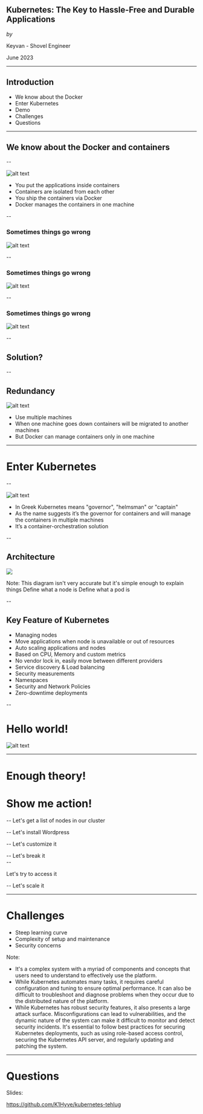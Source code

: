 ## Kubernetes: The Key to Hassle-Free and Durable Applications

_by_

Keyvan - Shovel Engineer

June 2023

---

## Introduction

- We know about the Docker <!-- .element: class="fragment" data-fragment-index="1" -->
- Enter Kubernetes <!-- .element: class="fragment" data-fragment-index="2" -->
- Demo <!-- .element: class="fragment" data-fragment-index="3" -->
- Challenges <!-- .element: class="fragment" data-fragment-index="4" -->
- Questions <!-- .element: class="fragment" data-fragment-index="5" -->

---

## We know about the Docker and containers

--

![alt text](images/docker.png "Title") <!-- .element: height="250" -->

- You put the applications inside containers <!-- .element: class="fragment" data-fragment-index="1" -->
- Containers are isolated from each other <!-- .element: class="fragment" data-fragment-index="2" -->
- You ship the containers via Docker <!-- .element: class="fragment" data-fragment-index="3" -->
- Docker manages the containers in one machine <!-- .element: class="fragment" data-fragment-index="4" -->

--

### Sometimes things go wrong

![alt text](images/rageing-docker.png "Title") <!-- .element: height="500" -->

--

### Sometimes things go wrong

![alt text](images/ship-sinking.jpeg "Title") <!-- .element: height="500" -->

--

### Sometimes things go wrong

![alt text](images/hijack.jpeg "Title") <!-- .element: height="500" -->

--

## Solution?

--

## Redundancy

![alt text](images/redundancy.png "Title") <!-- .element: height="250" -->

- Use multiple machines <!-- .element: class="fragment" data-fragment-index="1" -->
- When one machine goes down containers will be migrated to another machines <!-- .element: class="fragment" data-fragment-index="2" -->
- But Docker can manage containers only in one machine <!-- .element: class="fragment" data-fragment-index="3" -->

---

# Enter Kubernetes

--

![alt text](images/kubernetes.png "Title") <!-- .element: height="250" -->

- In Greek Kubernetes means "governor", "helmsman" or "captain" <!-- .element: class="fragment" data-fragment-index="1" -->
- As the name suggests it’s the governor for containers and will manage the containers in multiple machines <!-- .element: class="fragment" data-fragment-index="2" -->
- It’s a container-orchestration solution <!-- .element: class="fragment" data-fragment-index="3" -->

--

## Architecture

![](images/architecture.png) <!-- .element: height="600px" -->

Note:
This diagram isn't very accurate but it's simple enough to explain things
Define what a node is
Define what a pod is

--

## Key Feature of Kubernetes

- Managing nodes <!-- .element: class="fragment" data-fragment-index="0" -->
- Move applications when node is unavailable or out of resources <!-- .element: class="fragment" data-fragment-index="0" -->
- Auto scaling applications and nodes <!-- .element: class="fragment" data-fragment-index="1" -->
- Based on CPU, Memory and custom metrics <!-- .element: class="fragment" data-fragment-index="1" -->
- No vendor lock in, easily move between different providers <!-- .element: class="fragment" data-fragment-index="2" -->
- Service discovery & Load balancing <!-- .element: class="fragment" data-fragment-index="3" -->
- Security measurements <!-- .element: class="fragment" data-fragment-index="4" -->
- Namespaces <!-- .element: class="fragment" data-fragment-index="4" -->
- Security and Network Policies <!-- .element: class="fragment" data-fragment-index="4" -->
- Zero-downtime deployments <!-- .element: class="fragment" data-fragment-index="5" -->

--

# Hello world!

![alt text](images/hello-world.jpg "Title")

---

# Enough theory!

# Show me action!

--
Let's get a list of nodes in our cluster

<div class="asciicast r-stretch">
    <!--
    {
        "URL": "demo/nodes.cast"
    }
    -->
</div>

--
Let's install Wordpress

<div class="asciicast r-stretch">
    <!--
    {
        "URL": "demo/apply.cast"
    }
    -->
</div>

--
Let's customize it

<div class="asciicast r-stretch">
    <!--
    {
        "URL": "demo/custom-columns.cast"
    }
    -->
</div>
--
Let's break it
<div class="asciicast r-stretch">
    <!--
    {
        "URL": "demo/break.cast"
    }
    -->
</div>
--

Let's try to access it

<div class="asciicast r-stretch">
    <!--
    {
        "URL": "demo/port-forward.cast"
    }
    -->
</div>
--
Let's scale it

<div class="asciicast r-stretch">
    <!--
    {
        "URL": "demo/scale.cast"
    }
    -->
</div>

---

# Challenges

- Steep learning curve <!-- .element: class="fragment" data-fragment-index="0" -->
- Complexity of setup and maintenance <!-- .element: class="fragment" data-fragment-index="1" -->
- Security concerns <!-- .element: class="fragment" data-fragment-index="2" -->

Note:

- It's a complex system with a myriad of components and concepts that users need to understand to effectively use the platform.
- While Kubernetes automates many tasks, it requires careful configuration and tuning to ensure optimal performance. It can also be difficult to troubleshoot and diagnose problems when they occur due to the distributed nature of the platform.
- While Kubernetes has robust security features, it also presents a large attack surface. Misconfigurations can lead to vulnerabilities, and the dynamic nature of the system can make it difficult to monitor and detect security incidents. It's essential to follow best practices for securing Kubernetes deployments, such as using role-based access control, securing the Kubernetes API server, and regularly updating and patching the system.

---

# Questions

Slides:

https://github.com/K1Hyve/kubernetes-tehlug
